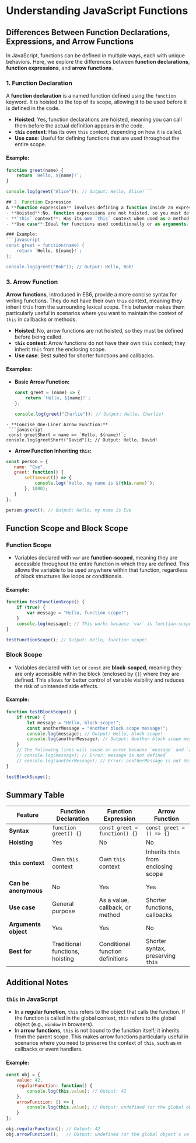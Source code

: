 # Understanding JavaScript Functions

## Differences Between Function Declarations, Expressions, and Arrow Functions

In JavaScript, functions can be defined in multiple ways, each with unique behaviors. Here, we explore the differences between **function declarations**, **function expressions**, and **arrow functions**.

### 1. Function Declaration
A **function declaration** is a named function defined using the `function` keyword. It is hoisted to the top of its scope, allowing it to be used before it is defined in the code.

- **Hoisted**: Yes, function declarations are hoisted, meaning you can call them before the actual definition appears in the code.
- **`this` context**: Has its own `this` context, depending on how it is called.
- **Use case**: Useful for defining functions that are used throughout the entire scope.

#### Example:
```javascript
function greet(name) {
    return `Hello, ${name}!`;
}

console.log(greet("Alice")); // Output: Hello, Alice!```

## 2. Function Expression
A **function expression** involves defining a function inside an expression. It can be named or anonymous and is not hoisted, meaning it needs to be defined before it is called.
- **Hoisted**:No, function expressions are not hoisted, so you must define them before use.
- **`this` context**: Has its own `this` context when used as a method.
- **Use case**:Ideal for functions used conditionally or as arguments.

### Example:
```javascript
const greet = function(name) {
    return `Hello, ${name}!`;
};

console.log(greet("Bob")); // Output: Hello, Bob!
```
### 3. Arrow Function

**Arrow functions**, introduced in ES6, provide a more concise syntax for writing functions. They do not have their own `this` context, meaning they inherit `this` from the surrounding lexical scope. This behavior makes them particularly useful in scenarios where you want to maintain the context of `this` in callbacks or methods.

- **Hoisted**: No, arrow functions are not hoisted, so they must be defined before being called.
- **`this` context**: Arrow functions do not have their own `this` context; they inherit `this` from the enclosing scope.
- **Use case**: Best suited for shorter functions and callbacks.

#### Examples:

- **Basic Arrow Function:**
  ```javascript
  const greet = (name) => {
      return `Hello, ${name}!`;
  };

  console.log(greet("Charlie")); // Output: Hello, Charlie!
```
- **Concise One-Liner Arrow Function:**
 ```javascript
 const greetShort = name => `Hello, ${name}!`;
console.log(greetShort("David")); // Output: Hello, David!
```
- **Arrow Function Inheriting `this`:**
 ```javascript
 const person = {
    name: "Eve",
    greet: function() {
        setTimeout(() => {
            console.log(`Hello, my name is ${this.name}`);
        }, 1000);
    }
};

person.greet(); // Output: Hello, my name is Eve
```
## Function Scope and Block Scope

### Function Scope
- Variables declared with `var` are **function-scoped**, meaning they are accessible throughout the entire function in which they are defined. This allows the variable to be used anywhere within that function, regardless of block structures like loops or conditionals.

#### Example:
```javascript
function testFunctionScope() {
    if (true) {
        var message = "Hello, function scope!";
    }
    console.log(message); // This works because `var` is function-scoped
}

testFunctionScope(); // Output: Hello, function scope!
```
### Block Scope
- Variables declared with `let` or `const` are **block-scoped**, meaning they are only accessible within the block (enclosed by `{}`) where they are defined. This allows for better control of variable visibility and reduces the risk of unintended side effects.

#### Example:
```javascript
function testBlockScope() {
    if (true) {
        let message = "Hello, block scope!";
        const anotherMessage = "Another block scope message!";
        console.log(message); // Output: Hello, block scope!
        console.log(anotherMessage); // Output: Another block scope message!
    }
    // The following lines will cause an error because `message` and `anotherMessage` are not defined outside the block.
    // console.log(message); // Error: message is not defined
    // console.log(anotherMessage); // Error: anotherMessage is not defined
}

testBlockScope();
```

## Summary Table

| Feature                           | Function Declaration                   | Function Expression                  | Arrow Function                        |
|-----------------------------------|----------------------------------------|--------------------------------------|---------------------------------------|
| **Syntax**                        | `function greet() {}`                  | `const greet = function() {}`        | `const greet = () => {}`              |
| **Hoisting**                      | Yes                                    | No                                   | No                                    |
| **`this` context**                | Own `this` context                     | Own `this` context                   | Inherits `this` from enclosing scope  |
| **Can be anonymous**              | No                                     | Yes                                  | Yes                                   |
| **Use case**                      | General purpose                        | As a value, callback, or method      | Shorter functions, callbacks          |
| **Arguments object**              | Yes                                    | Yes                                  | No                                    |
| **Best for**                      | Traditional functions, hoisting        | Conditional function definitions     | Shorter syntax, preserving `this`     |

## Additional Notes

### `this` in JavaScript
- In a **regular function**, `this` refers to the object that calls the function. If the function is called in the global context, `this` refers to the global object (e.g., `window` in browsers).
- In **arrow functions**, `this` is not bound to the function itself; it inherits from the parent scope. This makes arrow functions particularly useful in scenarios where you need to preserve the context of `this`, such as in callbacks or event handlers.

#### Example:
```javascript
const obj = {
    value: 42,
    regularFunction: function() {
        console.log(this.value); // Output: 42
    },
    arrowFunction: () => {
        console.log(this.value); // Output: undefined (or the global object's value)
    }
};

obj.regularFunction(); // Output: 42
obj.arrowFunction();   // Output: undefined (or the global object's value)
```
